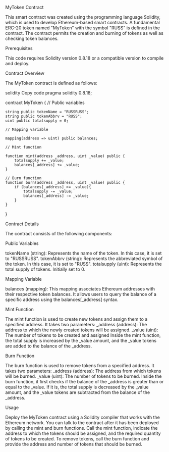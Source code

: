 MyToken Contract

This smart contract was created using the programming language Solidity, which is used to develop Ethereum-based smart contracts. A fundamental ERC-20 token named "MyToken" with the symbol "RUSS" is defined in the contract. The contract permits the creation and burning of tokens as well as checking token balances.

Prerequisites

This code requires Solidity version 0.8.18 or a compatible version to compile and deploy.

Contract Overview

The MyToken contract is defined as follows:

solidity
Copy code
pragma solidity 0.8.18;

contract MyToken {
    // Public variables
    
    string public tokenName = "RUSSRUSS";
    string public tokenAbbrv = "RUSS";
    uint public totalsupply = 0;

    // Mapping variable
    
    mapping(address => uint) public balances;

    // Mint function
    
    function mint(address _address, uint _value) public {
        totalsupply += _value; 
        balances[_address] += _value;
    }

    // Burn function
    function burn(address _address, uint _value) public {
        if (balances[_address] >= _value){
            totalsupply -= _value;
            balances[_address] -= _value;
        }
    }
}

Contract Details

The contract consists of the following components:

Public Variables

tokenName (string): Represents the name of the token. In this case, it is set to "RUSSRUSS".
tokenAbbrv (string): Represents the abbreviated symbol of the token. In this case, it is set to "RUSS".
totalsupply (uint): Represents the total supply of tokens. Initially set to 0.

Mapping Variable

balances (mapping): This mapping associates Ethereum addresses with their respective token balances. It allows users to query the balance of a specific address using the balances[_address] syntax.

Mint Function

The mint function is used to create new tokens and assign them to a specified address. It takes two parameters:
_address (address): The address to which the newly created tokens will be assigned.
_value (uint): The number of tokens to be created and assigned
Inside the mint function, the total supply is increased by the _value amount, and the _value tokens are added to the balance of the _address.

Burn Function

The burn function is used to remove tokens from a specified address. It takes two parameters:
_address (address): The address from which tokens will be burned.
_value (uint): The number of tokens to be burned.
Inside the burn function, it first checks if the balance of the _address is greater than or equal to the _value. If it is, the total supply is decreased by the _value amount, and the _value tokens are subtracted from the balance of the _address.

Usage

Deploy the MyToken contract using a Solidity compiler that works with the Ethereum network.
You can talk to the contract after it has been deployed by calling the mint and burn functions.
Call the mint function, indicate the address to which the tokens should be assigned, and the required quantity of tokens to be created.
To remove tokens, call the burn function and provide the address and number of tokens that should be burned.
